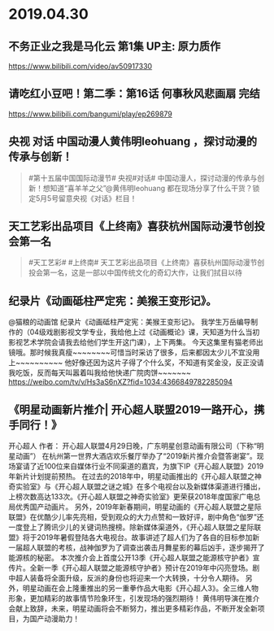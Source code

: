# 2019.04.30

##  不务正业之我是马化云 第1集 UP主: 原力质作 
https://www.bilibili.com/video/av50917330


## 请吃红小豆吧！第二季：第16话 何事秋风悲画扇 完结
 https://www.bilibili.com/bangumi/play/ep269879

## 央视 对话  中国动漫人黄伟明leohuang ，探讨动漫的传承与创新！ 
>#第十五届中国国际动漫节# 央视#对话# 中国动漫人，探讨动漫的传承与创新！想知道“喜羊羊之父”@黄伟明leohuang 都在现场分享了什么干货？锁定5月5号留意央视《对话》栏目！

##  天工艺彩出品项目《上终南》喜获杭州国际动漫节创投会第一名
>#天工艺彩# #上终南# 天工艺彩出品项目《上终南》喜获杭州国际动漫节创投会第一名，这是一部以中国传统文化的奇幻大作，让我们拭目以待 ​​​ 

##  纪录片《动画砥柱严定宪：美猴王变形记》。
@猫粮的动画馆
纪录片《动画砥柱严定宪：美猴王变形记》。
我学生万岳编导制作的（04级戏剧影视文学专业，我给他上过《动画概论》课，天知道为什么当初影视艺术学院会请我去给他们学生开这门课），上下两集。
今天这集里有猫老师出镜哦。那时候我真瘦~~~~~~~~可惜当时采访了很多，后来都因太少儿不宜没用上~~~~~~~~~~
他好像还因为这片子得了个什么奖，不知道有奖金没，反正没请我吃饭，反而每天叫嚣着叫我给他快递广院肉饼~~~~~~~
https://weibo.com/tv/v/Hs3aS6nXZ?fid=1034:4366849782285094


## 《明星动画新片推介| 开心超人联盟2019一路开心，携手同行！》
开心超人 作者： 开心超人联盟 
​​4月29日晚，广东明星创意动画有限公司（下称“明星动画”） 在杭州第一世界大酒店欢乐餐厅举办了“2019新片推介会暨答谢宴”。现场宴请了近100位来自媒体行业不同渠道的嘉宾，为旗下IP《开心超人联盟》2019年新片计划提前预热。
在过去的2018年中，明星动画推出的《开心超人联盟之神奇实验室》与《开心超人联盟之谜之城》在多个电视台以及新媒体渠道进行播出，上榜次数高达133次。《开心超人联盟之神奇实验室》更荣获2018年度国家广电总局优秀国产动画片。
另外，2019年新春期间，明星动画的《开心超人联盟之星际联盟》在优酷少儿率先亮相，受到观众的大力点赞和一致好评，剧中角色“伽罗”还一度登上了腾讯少儿的关键词热搜榜。除新媒体渠道外，《开心超人联盟之星际联盟》将于2019年暑假登陆各大电视台。故事讲述了超人们为了各自的目标参加新一届超人联盟的考核，战神伽罗为了调查出袭击月舞星影的幕后凶手，逐步揭开了能源核的秘密。
本次推介会上首度公开13季《开心超人联盟之能源核守护者》宣传片。全新一季《开心超人联盟之能源核守护者》预计在2019年中闪亮登场。剧中超人装备将全面升级，反派的身份也将迎来一个大转换，十分令人期待。
另外，明星动画在会上隆重推出的另一重拳作品大电影《开心超人3》。全三维人物形象，更加精彩的故事情节险象环生，引发现场的强烈期待！
黄伟明导演在推介会献上致辞，未来，明星动画将会不断努力，推出更多精彩作品，不断开发全新项目，为国产动漫助力！


